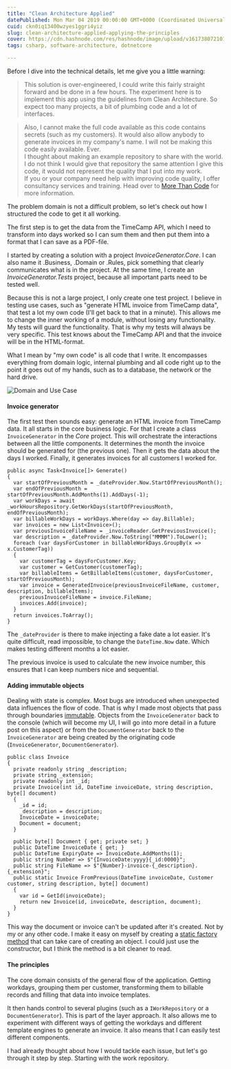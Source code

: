 ```yaml
---
title: "Clean Architecture Applied"
datePublished: Mon Mar 04 2019 00:00:00 GMT+0000 (Coordinated Universal Time)
cuid: ckn0iq13400wzyes1ggri4yiz
slug: clean-architecture-applied-applying-the-principles
cover: https://cdn.hashnode.com/res/hashnode/image/upload/v1617380721016/xIlhAVVW2.jpeg
tags: csharp, software-architecture, dotnetcore

---
```



Before I dive into the technical details, let me give you a little warning:  

> This solution is over-engineered, I could write this fairly straight forward and be done in a few hours. The experiment here is to implement this app using the guidelines from Clean Architecture. So expect too many projects, a bit of plumbing code and a lot of interfaces.  

> Also, I cannot make the full code available as this code contains secrets (such as my customers). It would also allow anybody to generate invoices in my company's name. I will not be making this code easily available. Ever.  
I thought about making an example repository to share with the world. I do not think I would give that repository the same attention I give this code, it would not represent the quality that I put into my work.  
If you or your company need help with improving code quality, I offer consultancy services and training. Head over to [More Than Code](https://www.morethancode.be) for more information.

The problem domain is not a difficult problem, so let's check out how I structured the code to get it all working.

The first step is to get the data from the TimeCamp API, which I need to transform into days worked so I can sum them and then put them into a format that I can save as a PDF-file.

I started by creating a solution with a project _InvoiceGenerator.Core_. I can also name it .Business, .Domain or .Rules, pick something that clearly communicates what is in the project. At the same time, I create an _InvoiceGenerator.Tests_ project, because all important parts need to be tested well.

Because this is not a large project, I only create one test project. I believe in testing use cases, such as "generate HTML invoice from TimeCamp data", that test a lot my own code (I'll get back to that in a minute). This allows me to change the inner working of a module, without losing any functionality. My tests will guard the functionality. That is why my tests will always be very specific. This test knows about the TimeCamp API and that the invoice will be in the HTML-format.

What I mean by "my own code" is all code that I write. It encompasses everything from domain logic, internal plumbing and all code right up to the point it goes out of my hands, such as to a database, the network or the hard drive.

![Domain and Use Case](https://cdn.hashnode.com/res/hashnode/image/upload/v1617380719613/GnoeMnlKR.jpeg)

#### Invoice generator

The first test then sounds easy: generate an HTML invoice from TimeCamp data. It all starts in the core business logic. For that I create a class `InvoiceGenerator` in the _Core_ project. This will orchestrate the interactions between all the little components. It determines the month the invoice should be generated for (the previous one). Then it gets the data about the days I worked. Finally, it generates invoices for all customers I worked for.

```
public async Task<Invoice[]> Generate()
{
  var startOfPreviousMonth = _dateProvider.Now.StartOfPreviousMonth();
  var endOfPreviousMonth = startOfPreviousMonth.AddMonths(1).AddDays(-1);
  var workDays = await _workHoursRepository.GetWorkDays(startOfPreviousMonth, endOfPreviousMonth);
  var billableWorkDays = workDays.Where(day => day.Billable);
  var invoices = new List<Invoice>();
  var previousInvoiceFileName = _invoiceReader.GetPreviousInvoice();
  var description = _dateProvider.Now.ToString("MMMM").ToLower();
  foreach (var daysForCustomer in billableWorkDays.GroupBy(x => x.CustomerTag))
  {
    var customerTag = daysForCustomer.Key;
    var customer = GetCustomer(customerTag);
    var billableItems = GetBillableItems(customer, daysForCustomer, startOfPreviousMonth);
    var invoice = GeneratedInvoice(previousInvoiceFileName, customer, description, billableItems);
    previousInvoiceFileName = invoice.FileName;
    invoices.Add(invoice);
  }
  return invoices.ToArray();
}
```

The `_dateProvider` is there to make injecting a fake date a lot easier. It's quite difficult, read impossible, to change the `DateTime.Now` date. Which makes testing different months a lot easier.

The previous invoice is used to calculate the new invoice number, this ensures that I can keep numbers nice and sequential.

#### Adding immutable objects

Dealing with state is complex. Most bugs are introduced when unexpected data influences the flow of code. That is why I made most objects that pass through boundaries [immutable](https://en.wikipedia.org/wiki/Immutable_object). Objects from the `InvoiceGenerator` back to the console (which will become my UI, I will go into more detail in a future post on this aspect) or from the `DocumentGenerator` back to the `InvoiceGenerator` are being created by the originating code (`InvoiceGenerator`, `DocumentGenerator`).

```
public class Invoice
{
  private readonly string _description;
  private string _extension;
  private readonly int _id;
  private Invoice(int id, DateTime invoiceDate, string description, byte[] document)
  {
    _id = id;
    _description = description;
    InvoiceDate = invoiceDate;
    Document = document;
  }

  public byte[] Document { get; private set; }
  public DateTime InvoiceDate { get; }
  public DateTime ExpiryDate => InvoiceDate.AddMonths(1);
  public string Number => $"{InvoiceDate:yyyy}{_id:0000}";
  public string FileName => $"{Number}-invoice-{_description}.{_extension}";
  public static Invoice FromPrevious(DateTime invoiceDate, Customer customer, string description, byte[] document)
  {
    var id = GetId(invoiceDate);
    return new Invoice(id, invoiceDate, description, document);
  }
}
```

This way the document or invoice can't be updated after it's created. Not by my or any other code. I make it easy on myself by creating a [static factory method](https://stackify.com/static-factory-methods/) that can take care of creating an object. I could just use the constructor, but I think the method is a bit cleaner to read.

#### The principles

The core domain consists of the general flow of the application. Getting workdays, grouping them per customer, transforming them to billable records and filling that data into invoice templates.

It then hands control to several plugins (such as a `IWorkRepository` or a `DocumentGenerator`). This is part of the layer approach. It also allows me to experiment with different ways of getting the workdays and different template engines to generate an invoice. It also means that I can easily test different components.

I had already thought about how I would tackle each issue, but let's go through it step by step. Starting with the work repository.

